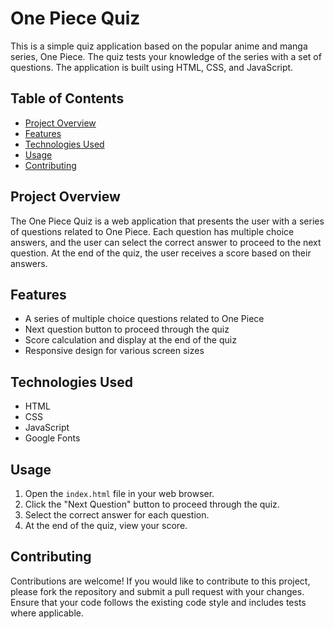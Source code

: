 # One Piece Quiz

This is a simple quiz application based on the popular anime and manga series, One Piece. The quiz tests your knowledge of the series with a set of questions. The application is built using HTML, CSS, and JavaScript.

## Table of Contents

- [Project Overview](#project-overview)
- [Features](#features)
- [Technologies Used](#technologies-used)
- [Usage](#usage)
- [Contributing](#contributing)


## Project Overview

The One Piece Quiz is a web application that presents the user with a series of questions related to One Piece. Each question has multiple choice answers, and the user can select the correct answer to proceed to the next question. At the end of the quiz, the user receives a score based on their answers.

## Features

- A series of multiple choice questions related to One Piece
- Next question button to proceed through the quiz
- Score calculation and display at the end of the quiz
- Responsive design for various screen sizes

## Technologies Used

- HTML
- CSS
- JavaScript
- Google Fonts



## Usage

1. Open the `index.html` file in your web browser.
2. Click the "Next Question" button to proceed through the quiz.
3. Select the correct answer for each question.
4. At the end of the quiz, view your score.



## Contributing

Contributions are welcome! If you would like to contribute to this project, please fork the repository and submit a pull request with your changes. Ensure that your code follows the existing code style and includes tests where applicable.



